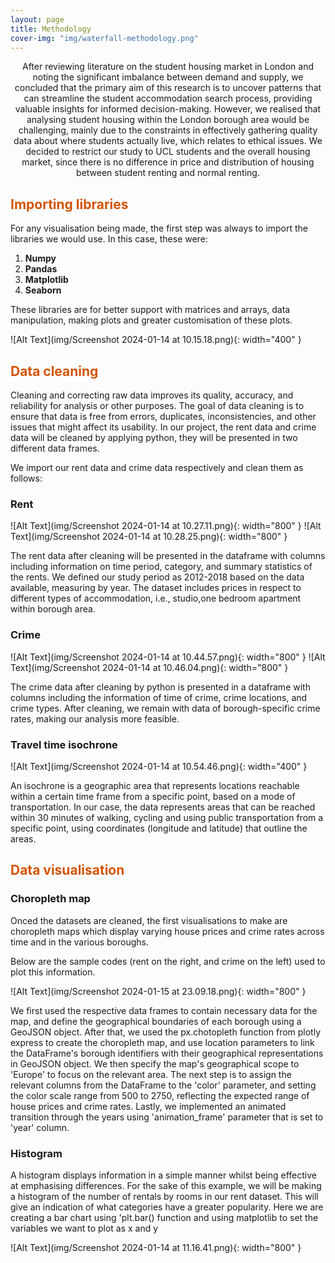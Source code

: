 ```yaml
---
layout: page
title: Methodology
cover-img: "img/waterfall-methodology.png"
---
```

<p align="center">After reviewing literature on the student housing market in London and noting the significant imbalance between demand and supply, we concluded that the primary aim of this research is to uncover patterns that can streamline the student accommodation search process, providing valuable insights for informed decision-making. However, we realised that analysing student housing within the London borough area would be challenging, mainly due to the constraints in effectively gathering quality data about where students actually live, which relates to ethical issues. We decided to restrict our study to UCL students and the overall housing market, since there is no difference in price and distribution of housing between student renting and normal renting.</p>

## <span style="color: #D35400 ;">Importing libraries</span>
For any visualisation being made, the first step was always to import the libraries we would use. In this case, these were:

1. <strong>Numpy</strong>
2. <strong>Pandas</strong>
3. <strong>Matplotlib</strong>
4. <strong>Seaborn</strong>

These libraries are for better support with matrices and arrays, data manipulation, making plots and greater customisation of these plots.

![Alt Text](img/Screenshot 2024-01-14 at 10.15.18.png){: width="400" }

## <span style="color: #D35400 ;">Data cleaning</span>
Cleaning and correcting raw data improves its quality, accuracy, and reliability for analysis or other purposes. The goal of data cleaning is to ensure that data is free from errors, duplicates, inconsistencies, and other issues that might affect its usability. In our project, the rent data and crime data will be cleaned by applying python, they will be presented in two different data frames.

We import our rent data and crime data respectively and clean them as follows:

### Rent

![Alt Text](img/Screenshot 2024-01-14 at 10.27.11.png){: width="800" }
![Alt Text](img/Screenshot 2024-01-14 at 10.28.25.png){: width="800" }

The rent data after cleaning will be presented in the dataframe with columns including information on time period, category, and summary statistics of the rents. We defined our study period as 2012-2018 based on the data available, measuring by year. The dataset includes prices in respect to different types of accommodation, i.e., studio,one bedroom apartment within borough area.

### Crime

![Alt Text](img/Screenshot 2024-01-14 at 10.44.57.png){: width="800" }
![Alt Text](img/Screenshot 2024-01-14 at 10.46.04.png){: width="800" }

The crime data after cleaning by python is presented in a dataframe with columns including the information of time of crime, crime locations, and crime types. After cleaning, we remain with data of borough-specific crime rates, making our analysis more feasible.

### Travel time isochrone

![Alt Text](img/Screenshot 2024-01-14 at 10.54.46.png){: width="400" }

An isochrone is a geographic area that represents locations reachable within a certain time frame from a specific point, based on a mode of transportation. In our case, the data represents areas that can be reached within 30 minutes of walking, cycling and using public transportation from a specific point, using coordinates (longitude and latitude) that outline the areas.

## <span style="color: #D35400 ;">Data visualisation</span>

### Choropleth map
Onced the datasets are cleaned, the first visualisations to make are choropleth maps which display varying house prices and crime rates across time and in the various boroughs.

Below are the sample codes (rent on the right, and crime on the left) used to plot this information.

![Alt Text](img/Screenshot 2024-01-15 at 23.09.18.png){: width="800" }

We first used the respective data frames to contain necessary data for the map, and define the geographical boundaries of each borough using a GeoJSON object. After that, we used the px.chotopleth function from plotly express to create the choropleth map, and use location parameters to link the DataFrame's borough identifiers with their geographical representations in GeoJSON object. We then specify the map's geographical scope to 'Europe' to focus on the relevant area. The next step is to assign the relevant columns from the DataFrame to the 'color' parameter, and setting the color scale range from 500 to 2750, reflecting the expected range of house prices and crime rates. Lastly, we implemented an animated transition through the years using 'animation_frame' parameter that is set to 'year' column.

### Histogram
A histogram displays information in a simple manner whilst being effective at emphasising differences. For the sake of this example, we will be making a histogram of the number of rentals by rooms in our rent dataset. This will give an indication of what categories have a greater popularity. Here we are creating a bar chart using 'plt.bar() function and using matplotlib to set the variables we want to plot as x and y

![Alt Text](img/Screenshot 2024-01-14 at 11.16.41.png){: width="800" }





